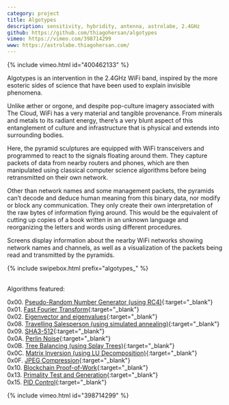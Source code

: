 ```yaml
---
category: project
title: Algotypes
description: sensitivity, hybridity, antenna, astrolabe, 2.4GHz
github: https://github.com/thiagohersan/algotypes
vimeo: https://vimeo.com/398714299
www: https://astrolabe.thiagohersan.com/
---
```

{% include vimeo.html id="400462133" %}

Algotypes is an intervention in the 2.4GHz WiFi band, inspired by the more esoteric sides of science that have been used to explain invisible phenomena.

Unlike æther or orgone, and despite pop-culture imagery associated with The Cloud, WiFi has a very material and tangible provenance. From minerals and metals to its radiant energy, there’s a very blunt aspect of this entanglement of culture and infrastructure that is physical and extends into surrounding bodies.

Here, the pyramid sculptures are equipped with WiFi transceivers and programmed to react to the signals floating around them. They capture packets of data from nearby routers and phones, which are then manipulated using classical computer science algorithms before being retransmitted on their own network.

Other than network names and some management packets, the pyramids can’t decode and deduce human meaning from this binary data, nor modify or block any communication. They only create their own interpretation of the raw bytes of information flying around. This would be the equivalent of cutting up copies of a book written in an unknown language and reorganizing the letters and words using different procedures.

Screens display information about the nearby WiFi networks showing network names and channels, as well as a visualization of the packets being read and transmitted by the pyramids.

{% include swipebox.html prefix="algotypes_" %}


<br>
Algorithms featured:

0x00\. [Pseudo-Random Number Generator (using RC4)](https://en.wikipedia.org/wiki/RC4){:target="_blank"}  
0x01\. [Fast Fourier Transform](https://en.wikipedia.org/wiki/Cooley–Tukey_FFT_algorithm){:target="_blank"}  
0x02\. [Eigenvector and eigenvalues](https://en.wikipedia.org/wiki/Power_iteration){:target="_blank"}  
0x08\. [Travelling Salesperson (using simulated annealing)](https://en.wikipedia.org/wiki/Simulated_annealing){:target="_blank"}  
0x09\. [SHA3-512](https://keccak.team/keccak_specs_summary.html){:target="_blank"}  
0x0A\. [Perlin Noise](https://en.wikipedia.org/wiki/Perlin_noise){:target="_blank"}  
0x0B\. [Tree Balancing (using Splay Trees)](https://en.wikipedia.org/wiki/Splay_tree){:target="_blank"}  
0x0C\. [Matrix Inversion (using LU Decomposition)](https://en.wikipedia.org/wiki/LU_decomposition){:target="_blank"}  
0x0F\. [JPEG Compression](http://pi.math.cornell.edu/~web6140/TopTenAlgorithms/JPEG.html){:target="_blank"}  
0x10\. [Blockchain Proof-of-Work](https://en.bitcoin.it/wiki/Proof_of_work){:target="_blank"}  
0x13\. [Primality Test and Generation](https://en.wikipedia.org/wiki/Primality_test){:target="_blank"}  
0x15\. [PID Control](https://en.wikipedia.org/wiki/PID_controller){:target="_blank"}  


{% include vimeo.html id="398714299" %}
